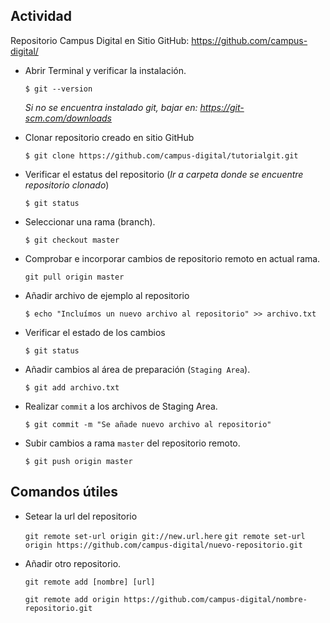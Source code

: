 ## Actividad

Repositorio Campus Digital en Sitio GitHub: <https://github.com/campus-digital/>

* Abrir Terminal y verificar la instalación.
	
	`$ git --version` 

	*Si no se encuentra instalado git, bajar en: <https://git-scm.com/downloads>*

* Clonar repositorio creado en sitio GitHub

	`$ git clone https://github.com/campus-digital/tutorialgit.git`
	
* Verificar el estatus del repositorio (*Ir a carpeta donde se encuentre repositorio clonado*)
	
	`$ git status`
	
* Seleccionar una rama (branch).

	`$ git checkout master`
	
* Comprobar e incorporar cambios de repositorio remoto en actual rama.

	`git pull origin master`

* Añadir archivo de ejemplo al repositorio

	`$ echo "Incluímos un nuevo archivo al repositorio" >> archivo.txt`

* Verificar el estado de los cambios

	`$ git status`
	
* Añadir cambios al área de preparación (`Staging Area`).

	`$ git add archivo.txt`
	
* Realizar `commit` a los archivos de Staging Area.

	`$ git commit -m "Se añade nuevo archivo al repositorio"`
	
* Subir cambios a rama `master` del repositorio remoto.

	`$ git push origin master`


## Comandos útiles

* Setear la url del repositorio

	`git remote set-url origin git://new.url.here`
	`git remote set-url origin https://github.com/campus-digital/nuevo-repositorio.git`
		
* Añadir otro repositorio.	

	`git remote add [nombre] [url]`

	`git remote add origin https://github.com/campus-digital/nombre-repositorio.git`



